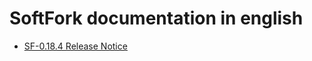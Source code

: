 # SoftFork documentation in english

* [SF-0.18.4 Release Notice](/golosd/SoftFork/SF-0.18.4-Release_Notice.md)


